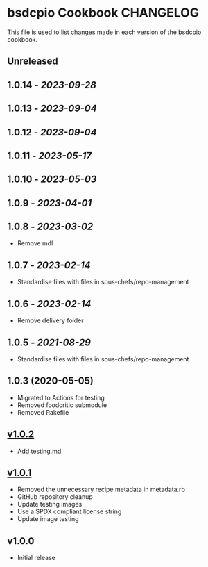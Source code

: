 # bsdcpio Cookbook CHANGELOG

This file is used to list changes made in each version of the bsdcpio cookbook.

## Unreleased

## 1.0.14 - *2023-09-28*

## 1.0.13 - *2023-09-04*

## 1.0.12 - *2023-09-04*

## 1.0.11 - *2023-05-17*

## 1.0.10 - *2023-05-03*

## 1.0.9 - *2023-04-01*

## 1.0.8 - *2023-03-02*

- Remove mdl

## 1.0.7 - *2023-02-14*

- Standardise files with files in sous-chefs/repo-management

## 1.0.6 - *2023-02-14*

- Remove delivery folder

## 1.0.5 - *2021-08-29*

- Standardise files with files in sous-chefs/repo-management

## 1.0.3 (2020-05-05)

- Migrated to Actions for testing
- Removed foodcritic submodule
- Removed Rakefile

## [v1.0.2](2019-10-25)

- Add testing.md

## [v1.0.1](2019-10-25)

- Removed the unnecessary recipe metadata in metadata.rb
- GitHub repository cleanup
- Update testing images
- Use a SPDX compliant license string
- Update image testing

## v1.0.0

- Initial release
